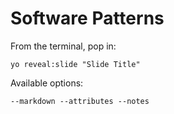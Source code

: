 
# Software Patterns

From the terminal, pop in:

  ```yo reveal:slide "Slide Title"```

Available options:

 ```--markdown --attributes --notes```
